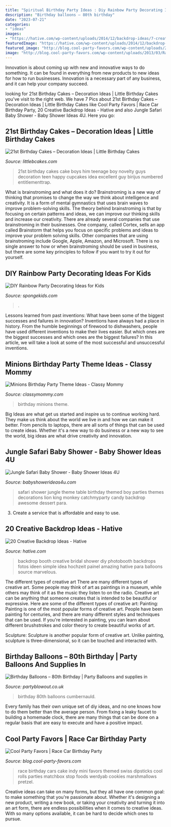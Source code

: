 ```yaml
---
title: "Spiritual Birthday Party Ideas : Diy Rainbow Party Decorating Ideas For Kids"
description: "Birthday balloons – 80th birthday"
date: "2023-07-21"
categories:
- "ideas"
images:
- "https://hative.com/wp-content/uploads/2014/12/backdrop-ideas/7-creative-backdrop-ideas.jpg"
featuredImage: "https://hative.com/wp-content/uploads/2014/12/backdrop-ideas/7-creative-backdrop-ideas.jpg"
featured_image: "http://blog.cool-party-favors.com/wp-content/uploads/2013/03/Race-Car-Party-Food-1024x680.jpg"
image: "http://blog.cool-party-favors.com/wp-content/uploads/2013/03/Race-Car-Party-Food-1024x680.jpg"
---
```



Innovation is about coming up with new and innovative ways to do something. It can be found in everything from new products to new ideas for how to run businesses. Innovation is a necessary part of any business, and it can help your company succeed.

	

		
looking for 21st Birthday Cakes – Decoration Ideas | Little Birthday Cakes you've visit to the right web. We have 7 Pics about 21st Birthday Cakes – Decoration Ideas | Little Birthday Cakes like Cool Party Favors | Race Car Birthday Party, 20 Creative Backdrop Ideas - Hative and also Jungle Safari Baby Shower - Baby Shower Ideas 4U. Here you go:
		
    
## 21st Birthday Cakes – Decoration Ideas | Little Birthday Cakes

<img loading=lazy src="http://www.littlebcakes.com/wp-content/uploads/2014/02/21st-Birthday-Cake.jpg" onerror="this.onerror=null;this.src='https://tse3.mm.bing.net/th?id=OIP.IIe9sO-NtsF3ANnAzBiuNAHaJ4&amp;pid=15.1';" alt="21st Birthday Cakes – Decoration Ideas | Little Birthday Cakes">

_Source: littlebcakes.com_

>21st birthday cakes cake boys him teenage boy novelty guys decoration teen happy cupcakes idea excellent guy birijus numbered entitlementtrap. 

	

What is brainstroming and what does it do?
Brainstroming is a new way of thinking that promises to change the way we think about intelligence and creativity. It is a form of mental gymnastics that uses brain waves to improve problem-solving skills. The theory behind brainstroming is that by focusing on certain patterns and ideas, we can improve our thinking skills and increase our creativity.
There are already several companies that use brainstroming in their businesses. One company, called Cortex, sells an app called Brainstorm that helps you focus on specific problems and ideas to improve your problem solving skills. Other companies that are using brainstroming include Google, Apple, Amazon, and Microsoft. There is no single answer to how or when brainstroming should be used in business, but there are some key principles to follow if you want to try it out for yourself.

    
## DIY Rainbow Party Decorating Ideas For Kids

<img loading=lazy src="https://spongekids.com/wp-content/uploads/2014/11/diy-rainbow-party-decorating-ideas/5-rainbow-table-decor.jpg" onerror="this.onerror=null;this.src='https://tse4.mm.bing.net/th?id=OIP.nMuxdESfSZj1uaUReL2v-AHaLI&amp;pid=15.1';" alt="DIY Rainbow Party Decorating Ideas for Kids">

_Source: spongekids.com_

>. 

	

Lessons learned from past inventions: What have been some of the biggest successes and failures in innovation?
Inventions have always had a place in history. From the humble beginnings of firewood to dishwashers, people have used different inventions to make their lives easier. But which ones are the biggest successes and which ones are the biggest failures? In this article, we will take a look at some of the most successful and unsuccessful inventions.

    
## Minions Birthday Party Theme Ideas - Classy Mommy

<img loading=lazy src="http://classymommy.com/wp-content/uploads/2015/08/IMG_0598.jpg" onerror="this.onerror=null;this.src='https://tse1.mm.bing.net/th?id=OIP.9BjioKepljnWhUz8jmRmqAHaKX&amp;pid=15.1';" alt="Minions Birthday Party Theme Ideas - Classy Mommy">

_Source: classymommy.com_

>birthday minions theme. 

	

Big Ideas are what get us started and inspire us to continue working hard. They make us think about the world we live in and how we can make it better. From pencils to laptops, there are all sorts of things that can be used to create ideas. Whether it's a new way to do business or a new way to see the world, big ideas are what drive creativity and innovation.

    
## Jungle Safari Baby Shower - Baby Shower Ideas 4U

<img loading=lazy src="https://www.babyshowerideas4u.com/wp-content/uploads/2014/04/Jungle-Safari-Baby-Shower-table.jpg" onerror="this.onerror=null;this.src='https://tse1.mm.bing.net/th?id=OIP.mQv8VRwo4039R8VjU1ttfQAAAA&amp;pid=15.1';" alt="Jungle Safari Baby Shower - Baby Shower Ideas 4U">

_Source: babyshowerideas4u.com_

>safari shower jungle theme table birthday themed boy parties themes decorations lion king monkey catchmyparty candy backdrop awesome dessert para. 

	

3. Create a service that is affordable and easy to use.

    
## 20 Creative Backdrop Ideas - Hative

<img loading=lazy src="https://hative.com/wp-content/uploads/2014/12/backdrop-ideas/7-creative-backdrop-ideas.jpg" onerror="this.onerror=null;this.src='https://tse2.mm.bing.net/th?id=OIP.d0tzm_4excB9lkMdPpmy4QHaLH&amp;pid=15.1';" alt="20 Creative Backdrop Ideas - Hative">

_Source: hative.com_

>backdrop booth creative bridal shower diy photobooth backdrops fotos ideen simple idea hochzeit painel amazing hative para balloons source marvelous. 

	

The different types of creative art
There are many different types of creative art. Some people may think of art as paintings in a museum, while others may think of it as the music they listen to on the radio. Creative art can be anything that someone creates that is intended to be beautiful or expressive. Here are some of the different types of creative art:
Painting: Painting is one of the most popular forms of creative art. People have been painting for centuries, and there are many different styles and techniques that can be used. If you're interested in painting, you can learn about different brushstrokes and color theory to create beautiful works of art.

Sculpture: Sculpture is another popular form of creative art. Unlike painting, sculpture is three-dimensional, so it can be touched and interacted with.

    
## Birthday Balloons – 80th Birthday | Party Balloons And Supplies In

<img loading=lazy src="http://www.partyblowout.co.uk/wp-content/gallery/80th-birthday-1/2016-06-11-17.52.57-1.jpg" onerror="this.onerror=null;this.src='https://tse3.mm.bing.net/th?id=OIP.2XH-E9yEJnJ4DpYh7koEaAAAAA&amp;pid=15.1';" alt="Birthday Balloons – 80th Birthday | Party Balloons and supplies in">

_Source: partyblowout.co.uk_

>birthday 80th balloons cumbernauld. 

	

Every family has their own unique set of diy ideas, and no one knows how to do them better than the average person. From fixing a leaky faucet to building a homemade clock, there are many things that can be done on a regular basis that are easy to execute and have a positive impact.

    
## Cool Party Favors | Race Car Birthday Party

<img loading=lazy src="http://blog.cool-party-favors.com/wp-content/uploads/2013/03/Race-Car-Party-Food-1024x680.jpg" onerror="this.onerror=null;this.src='https://tse2.mm.bing.net/th?id=OIP.-akRlkAzzTTn8oWfIsWKEAHaE6&amp;pid=15.1';" alt="Cool Party Favors | Race Car Birthday Party">

_Source: blog.cool-party-favors.com_

>race birthday cars cake indy mini favors themed swiss dipsticks cool rolls parties matchbox stop foods werdyab cookies marshmallows pretzel. 

	

Creative ideas can take on many forms, but they all have one common goal: to make something that you're passionate about. Whether it's designing a new product, writing a new book, or taking your creativity and turning it into an art form, there are endless possibilities when it comes to creative ideas. With so many options available, it can be hard to decide which ones to pursue.

